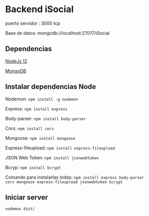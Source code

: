 # Backend iSocial

puerto servidor : 3000 tcp

Base de datos: mongodb://localhost:27017/iSocial

## Dependencias
[NodeJs 12](https://nodejs.org/es/)

[MongoDB](https://docs.mongodb.com/manual/administration/install-community/)




## Instalar dependencias Node

 Nodemon: <code>npm install -g nodemon</code>
 
  Express: <code>npm install express</code>
  
   Body-parser: <code>npm install body-parser</code>
  
  Cors: <code>npm install cors</code>
  
  Mongoose: <code>npm install mongoose</code>
  
  Express-fileupload: <code>npm install express-fileupload</code>
  
  JSON Web Token: <code>npm install jsonwebtoken</code>
  
  Bcryp: <code>npm install bcrypt</code>
  
  Comando para instalarlas todas: <code>npm install express body-parser cors mongoose express-fileupload jsonwebtoken bcrypt</code>


## Iniciar server
<code>nodemon dist/</code>

